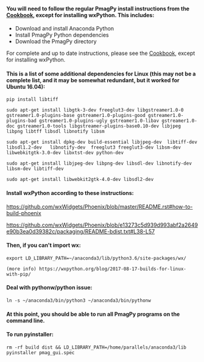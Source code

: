 #### You will need to follow the regular PmagPy install instructions from the [Cookbook](https://earthref.org/PmagPy/cookbook), except for installing wxPython.  This includes:

- Download and install Anaconda Python
- Install PmagPy Python dependencies
- Download the PmagPy directory

For complete and up to date instructions, please see the [Cookbook](https://earthref.org/PmagPy/cookbook), except for installing wxPython.

#### This is a list of some additional dependencies for Linux (this may not be a complete list, and it may be somewhat redundant, but it worked for Ubuntu 16.04):

    pip install libtiff

    sudo apt-get install libgtk-3-dev freeglut3-dev libgstreamer1.0-0 gstreamer1.0-plugins-base gstreamer1.0-plugins-good gstreamer1.0-plugins-bad gstreamer1.0-plugins-ugly gstreamer1.0-libav gstreamer1.0-doc gstreamer1.0-tools libgstreamer-plugins-base0.10-dev libjpeg libpng libtff libsdl libnotify libsm

    sudo apt-get install dpkg-dev build-essential libjpeg-dev  libtiff-dev libsdl1.2-dev   libnotify-dev  freeglut3 freeglut3-dev libsm-dev libwebkitgtk-3.0-dev libxtst-dev python-dev

    sudo apt-get install libjpeg-dev libpng-dev libsdl-dev libnotify-dev libsm-dev libtiff-dev

    sudo apt-get install libwebkit2gtk-4.0-dev libsdl2-dev

#### Install wxPython according to these instructions:

https://github.com/wxWidgets/Phoenix/blob/master/README.rst#how-to-build-phoenix

https://github.com/wxWidgets/Phoenix/blob/e13273c5d939d993abf2a2649e90b3ea0d39382c/packaging/README-bdist.txt#L38-L57

#### Then, if you can't import wx:

    export LD_LIBRARY_PATH=~/anaconda3/lib/python3.6/site-packages/wx/

    (more info) https://wxpython.org/blog/2017-08-17-builds-for-linux-with-pip/

#### Deal with pythonw/python issue:

    ln -s ~/anaconda3/bin/python3 ~/anaconda3/bin/pythonw

#### At this point, you should be able to run all PmagPy programs on the command line.

#### To run pyinstaller:

    rm -rf build dist && LD_LIBRARY_PATH=/home/parallels/anaconda3/lib pyinstaller pmag_gui.spec
